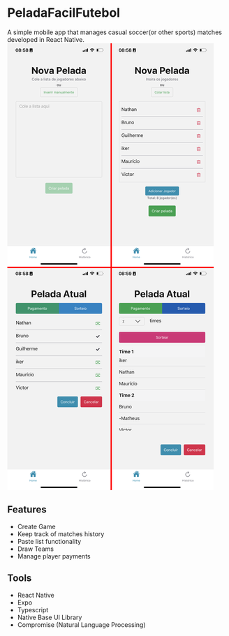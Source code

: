 # PeladaFacilFutebol
A simple mobile app that manages casual soccer(or other sports) matches developed in React Native.
![Screenshot PeladaFacilFutebol](./assets/screenshots.png)

## Features
* Create Game
* Keep track of matches history
* Paste list functionality
* Draw Teams
* Manage player payments

## Tools
* React Native
* Expo
* Typescript
* Native Base UI Library
* Compromise (Natural Language Processing)